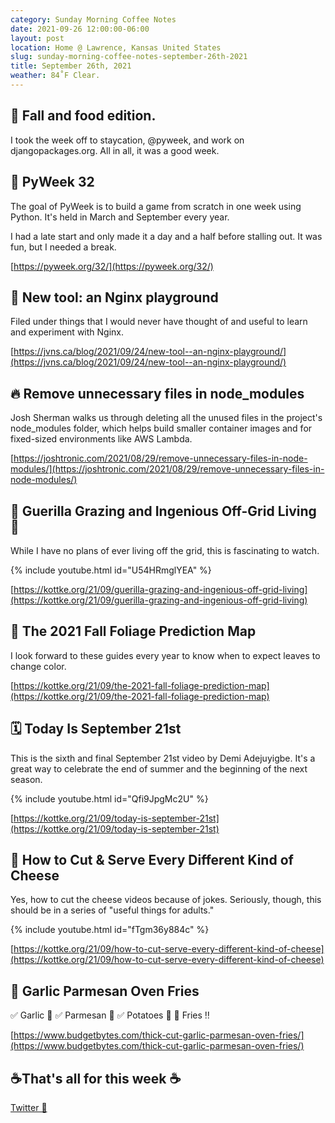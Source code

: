 ```yaml
---
category: Sunday Morning Coffee Notes
date: 2021-09-26 12:00:00-06:00
layout: post
location: Home @ Lawrence, Kansas United States
slug: sunday-morning-coffee-notes-september-26th-2021
title: September 26th, 2021
weather: 84˚F Clear.
---
```


## 🍂 Fall and food edition.

I took the week off to staycation, @pyweek, and work on djangopackages.org. All in all, it was a good week.

## 👾 PyWeek 32

The goal of PyWeek is to build a game from scratch in one week using Python. It's held in March and September every year.

I had a late start and only made it a day and a half before stalling out. It was fun, but I needed a break.

[https://pyweek.org/32/](https://pyweek.org/32/)


## 🧰 New tool: an Nginx playground

Filed under things that I would never have thought of and useful to learn and experiment with Nginx.

[https://jvns.ca/blog/2021/09/24/new-tool--an-nginx-playground/](https://jvns.ca/blog/2021/09/24/new-tool--an-nginx-playground/)


## 🔥 Remove unnecessary files in node_modules

Josh Sherman walks us through deleting all the unused files in the project's node_modules folder, which helps build smaller container images and for fixed-sized environments like AWS Lambda.

[https://joshtronic.com/2021/08/29/remove-unnecessary-files-in-node-modules/](https://joshtronic.com/2021/08/29/remove-unnecessary-files-in-node-modules/)


## 🐑 Guerilla Grazing and Ingenious Off-Grid Living 🐏

While I have no plans of ever living off the grid, this is fascinating to watch.

{% include youtube.html id="U54HRmglYEA" %}

[https://kottke.org/21/09/guerilla-grazing-and-ingenious-off-grid-living](https://kottke.org/21/09/guerilla-grazing-and-ingenious-off-grid-living)


## 🍂 The 2021 Fall Foliage Prediction Map

I look forward to these guides every year to know when to expect leaves to change color.

[https://kottke.org/21/09/the-2021-fall-foliage-prediction-map](https://kottke.org/21/09/the-2021-fall-foliage-prediction-map)


## 🗓 Today Is September 21st

This is the sixth and final September 21st video by Demi Adejuyigbe. It's a great way to celebrate the end of summer and the beginning of the next season.

{% include youtube.html id="Qfi9JpgMc2U" %}

[https://kottke.org/21/09/today-is-september-21st](https://kottke.org/21/09/today-is-september-21st)


## 🧀 How to Cut & Serve Every Different Kind of Cheese

Yes, how to cut the cheese videos because of jokes. Seriously, though, this should be in a series of "useful things for adults."

{% include youtube.html id="fTgm36y884c" %}

[https://kottke.org/21/09/how-to-cut-serve-every-different-kind-of-cheese](https://kottke.org/21/09/how-to-cut-serve-every-different-kind-of-cheese)


## 🍟 Garlic Parmesan Oven Fries

✅ Garlic 🧄
✅ Parmesan 🧀
✅ Potatoes 🥔
🍟 Fries ‼️

[https://www.budgetbytes.com/thick-cut-garlic-parmesan-oven-fries/](https://www.budgetbytes.com/thick-cut-garlic-parmesan-oven-fries/)


## ☕That's all for this week ☕

[Twitter 🧵](https://twitter.com/webology/status/1442165798785617928)

